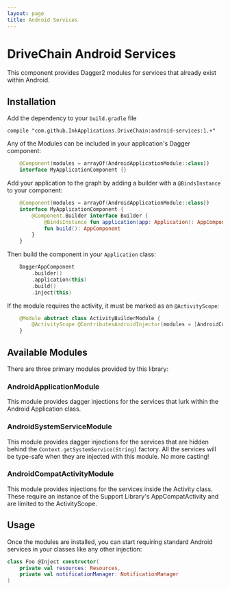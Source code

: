 ```yaml
---
layout: page
title: Android Services
---
```


DriveChain Android Services
===========================

This component provides Dagger2 modules for services that already exist
within Android.

Installation
------------

Add the dependency to your `build.gradle` file

    compile "com.github.InkApplications.DriveChain:android-services:1.+"

Any of the Modules can be included in your application's Dagger component:

```kotlin
    @Component(modules = arrayOf(AndroidApplicationModule::class))
    interface MyApplicationComponent {}
```

Add your application to the graph by adding a builder with a `@BindsInstance` to your component:

```kotlin
    @Component(modules = arrayOf(AndroidApplicationModule::class))
    interface MyApplicationComponent {
        @Component.Builder interface Builder {
            @BindsInstance fun application(app: Application): AppComponent.Builder
            fun build(): AppComponent
        }
    }
```

Then build the component in your `Application` class:

```kotlin
    DaggerAppComponent
        .builder()
        .application(this)
        .build()
        .inject(this)
```

If the module requires the activity, it must be marked as an `@ActivityScope`:

```kotlin
    @Module abstract class ActivityBuilderModule {
        @ActivityScope @ContributesAndroidInjector(modules = [AndroidCompatActivityModule::class]) abstract fun myActivity() : MyActivity
    }
```

Available Modules
-----------------

There are three primary modules provided by this library:

### AndroidApplicationModule

This module provides dagger injections for the services that lurk within
the Android Application class.


### AndroidSystemServiceModule

This module provides dagger injections for the services that are hidden
behind the `Context.getSystemService(String)` factory. All the services
will be type-safe when they are injected with this module. No more casting!

### AndroidCompatActivityModule

This module provides injections for the services inside the Activity class.
These require an instance of the Support Library's AppCompatActivity and are
limited to the ActivityScope.

Usage
-----

Once the modules are installed, you can start requiring standard Android
services in your classes like any other injection:

```kotlin
class Foo @Inject constructor(
    private val resources: Resources,
    private val notificationManager: NotificationManager
)
```
